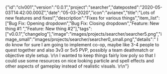 {"id":"clv001","version":"0.0.1","project":"searcher","dateposted":"2020-05-03T14:42:00.000Z","date":"05-03-2020","icon":"avianex","title":"Lots of new features and fixes!","description":"Fixes for various things","item_list":["Bug Fix: Opening dropdown","Bug Fix: Closing dropdown","Feature: New thing #1 ","Feature: New thing #2"],"tags":["v0.0.1","changelog"],"image":"images/projects/searcher/searcher5.png","image_small":"images/projects/searcher/searcher0_small.png","details":"  I do know for sure I am going to implement co-op, maybe like 3-4 people to quest together and also 3v3 or 5v5 PVP, possibly a team deathmatch or objective style setup.  \r\n  I wanted to keep things fairly low poly so that I could use some resources on nice looking particle and spell effects and other aspects of gameplay instead of realistic visuals.  \r\n"}